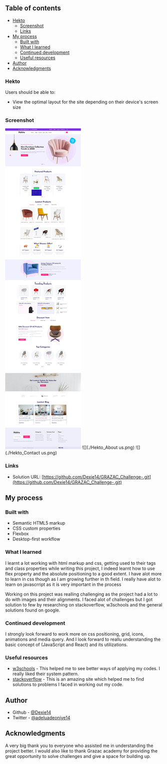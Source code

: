 ## Table of contents

- [Hekto](#Hekto)
  - [Screenshot](#screenshot)
  - [Links](#links)
- [My process](#my-process)
  - [Built with](#built-with)
  - [What I learned](#what-i-learned)
  - [Continued development](#continued-development)
  - [Useful resources](#useful-resources)
- [Author](#author)
- [Acknowledgments](#acknowledgments)


### Hekto

Users should be able to:

- View the optimal layout for the site depending on their device's screen size

### Screenshot

![](./Hekto_Homepage.png)
![](./Hekto_About us.png)
![](./Hekto_Contact us.png)

### Links

- Solution URL: [https://github.com/Dexie14/GRAZAC_Challenge-.git](https://github.com/Dexie14/GRAZAC_Challenge-.git)

## My process

### Built with

- Semantic HTML5 markup
- CSS custom properties
- Flexbox
- Desktop-first workflow

### What I learned

I learnt a lot working with html markup and css, getting used to their tags and class properties while writing this project, I indeed learnt how to use flex property and the absolute positioning to a good extent. I have alot more to learn in css though as I am growing further in th field. I really have alot to learn on javascrript as it is very important in the process

Working on this project was realling challenging as the project had a lot to do with images and their alignments. I faced alot of challenges but I got solution to few by researching on stackoverflow, w3schools and the general solutions found on google. 

### Continued development

I strongly look forward to work more on css positioning, grid, icons, animations and media query. And I look forward to reallu understanding the basic concept of (JavaScript and React) and its utilizations.

### Useful resources

- [w3schools](https://www.w3schools.com/) - This helped me to see better ways of applying my codes. I really liked their system pattern.
- [stackoverflow](https://stackoverflow.com/) - This is an amazing site which helped me to find solutions to problems I faced in working out my code.

## Author

- Github - [@Dexie14](https://github.com/Dexie14)
- Twitter - [@adeluadeoniye14](https://www.twitter.com/adeluadeoniye14)

## Acknowledgments

A very big thank you to everyone who assisted me in understanding the project better. I would also like to thank Grazac academy for providing the great opportunity to solve challenges and give a space for building up.
